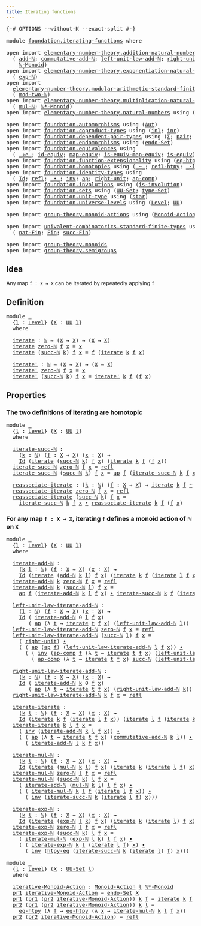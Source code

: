 ```yaml
---
title: Iterating functions
---
```


<pre class="Agda"><a id="45" class="Symbol">{-#</a> <a id="49" class="Keyword">OPTIONS</a> <a id="57" class="Pragma">--without-K</a> <a id="69" class="Pragma">--exact-split</a> <a id="83" class="Symbol">#-}</a>

<a id="88" class="Keyword">module</a> <a id="95" href="foundation.iterating-functions.html" class="Module">foundation.iterating-functions</a> <a id="126" class="Keyword">where</a>

<a id="133" class="Keyword">open</a> <a id="138" class="Keyword">import</a> <a id="145" href="elementary-number-theory.addition-natural-numbers.html" class="Module">elementary-number-theory.addition-natural-numbers</a> <a id="195" class="Keyword">using</a>
  <a id="203" class="Symbol">(</a> <a id="205" href="elementary-number-theory.addition-natural-numbers.html#1160" class="Function">add-ℕ</a><a id="210" class="Symbol">;</a> <a id="212" href="elementary-number-theory.addition-natural-numbers.html#2264" class="Function">commutative-add-ℕ</a><a id="229" class="Symbol">;</a> <a id="231" href="elementary-number-theory.addition-natural-numbers.html#1538" class="Function">left-unit-law-add-ℕ</a><a id="250" class="Symbol">;</a> <a id="252" href="elementary-number-theory.addition-natural-numbers.html#1450" class="Function">right-unit-law-add-ℕ</a><a id="272" class="Symbol">;</a>
    <a id="278" href="elementary-number-theory.addition-natural-numbers.html#4892" class="Function">ℕ-Monoid</a><a id="286" class="Symbol">)</a>
<a id="288" class="Keyword">open</a> <a id="293" class="Keyword">import</a> <a id="300" href="elementary-number-theory.exponentiation-natural-numbers.html" class="Module">elementary-number-theory.exponentiation-natural-numbers</a> <a id="356" class="Keyword">using</a>
  <a id="364" class="Symbol">(</a> <a id="366" href="elementary-number-theory.exponentiation-natural-numbers.html#671" class="Function">exp-ℕ</a><a id="371" class="Symbol">)</a>
<a id="373" class="Keyword">open</a> <a id="378" class="Keyword">import</a>
  <a id="387" href="elementary-number-theory.modular-arithmetic-standard-finite-types.html" class="Module">elementary-number-theory.modular-arithmetic-standard-finite-types</a> <a id="453" class="Keyword">using</a>
  <a id="461" class="Symbol">(</a> <a id="463" href="elementary-number-theory.modular-arithmetic-standard-finite-types.html#2999" class="Function">mod-two-ℕ</a><a id="472" class="Symbol">)</a>
<a id="474" class="Keyword">open</a> <a id="479" class="Keyword">import</a> <a id="486" href="elementary-number-theory.multiplication-natural-numbers.html" class="Module">elementary-number-theory.multiplication-natural-numbers</a> <a id="542" class="Keyword">using</a>
  <a id="550" class="Symbol">(</a> <a id="552" href="elementary-number-theory.multiplication-natural-numbers.html#1354" class="Function">mul-ℕ</a><a id="557" class="Symbol">;</a> <a id="559" href="elementary-number-theory.multiplication-natural-numbers.html#8659" class="Function">ℕ*-Monoid</a><a id="568" class="Symbol">)</a>
<a id="570" class="Keyword">open</a> <a id="575" class="Keyword">import</a> <a id="582" href="elementary-number-theory.natural-numbers.html" class="Module">elementary-number-theory.natural-numbers</a> <a id="623" class="Keyword">using</a> <a id="629" class="Symbol">(</a><a id="630" href="elementary-number-theory.natural-numbers.html#1444" class="Datatype">ℕ</a><a id="631" class="Symbol">;</a> <a id="633" href="elementary-number-theory.natural-numbers.html#1465" class="InductiveConstructor">zero-ℕ</a><a id="639" class="Symbol">;</a> <a id="641" href="elementary-number-theory.natural-numbers.html#1478" class="InductiveConstructor">succ-ℕ</a><a id="647" class="Symbol">)</a>

<a id="650" class="Keyword">open</a> <a id="655" class="Keyword">import</a> <a id="662" href="foundation.automorphisms.html" class="Module">foundation.automorphisms</a> <a id="687" class="Keyword">using</a> <a id="693" class="Symbol">(</a><a id="694" href="foundation.automorphisms.html#1210" class="Function">Aut</a><a id="697" class="Symbol">)</a>
<a id="699" class="Keyword">open</a> <a id="704" class="Keyword">import</a> <a id="711" href="foundation.coproduct-types.html" class="Module">foundation.coproduct-types</a> <a id="738" class="Keyword">using</a> <a id="744" class="Symbol">(</a><a id="745" href="foundation.coproduct-types.html#1239" class="InductiveConstructor">inl</a><a id="748" class="Symbol">;</a> <a id="750" href="foundation.coproduct-types.html#1262" class="InductiveConstructor">inr</a><a id="753" class="Symbol">)</a>
<a id="755" class="Keyword">open</a> <a id="760" class="Keyword">import</a> <a id="767" href="foundation.dependent-pair-types.html" class="Module">foundation.dependent-pair-types</a> <a id="799" class="Keyword">using</a> <a id="805" class="Symbol">(</a><a id="806" href="foundation-core.dependent-pair-types.html#502" class="Record">Σ</a><a id="807" class="Symbol">;</a> <a id="809" href="foundation-core.dependent-pair-types.html#575" class="InductiveConstructor">pair</a><a id="813" class="Symbol">;</a> <a id="815" href="foundation-core.dependent-pair-types.html#592" class="Field">pr1</a><a id="818" class="Symbol">;</a> <a id="820" href="foundation-core.dependent-pair-types.html#604" class="Field">pr2</a><a id="823" class="Symbol">)</a>
<a id="825" class="Keyword">open</a> <a id="830" class="Keyword">import</a> <a id="837" href="foundation.endomorphisms.html" class="Module">foundation.endomorphisms</a> <a id="862" class="Keyword">using</a> <a id="868" class="Symbol">(</a><a id="869" href="foundation.endomorphisms.html#947" class="Function">endo-Set</a><a id="877" class="Symbol">)</a>
<a id="879" class="Keyword">open</a> <a id="884" class="Keyword">import</a> <a id="891" href="foundation.equivalences.html" class="Module">foundation.equivalences</a> <a id="915" class="Keyword">using</a>
  <a id="923" class="Symbol">(</a> <a id="925" href="foundation-core.equivalences.html#7855" class="Function Operator">_∘e_</a><a id="929" class="Symbol">;</a> <a id="931" href="foundation-core.equivalences.html#2480" class="Function">id-equiv</a><a id="939" class="Symbol">;</a> <a id="941" href="foundation-core.equivalences.html#1807" class="Function">map-equiv</a><a id="950" class="Symbol">;</a> <a id="952" href="foundation-core.equivalences.html#1862" class="Function">is-equiv-map-equiv</a><a id="970" class="Symbol">;</a> <a id="972" href="foundation-core.equivalences.html#1542" class="Function">is-equiv</a><a id="980" class="Symbol">)</a>
<a id="982" class="Keyword">open</a> <a id="987" class="Keyword">import</a> <a id="994" href="foundation.function-extensionality.html" class="Module">foundation.function-extensionality</a> <a id="1029" class="Keyword">using</a> <a id="1035" class="Symbol">(</a><a id="1036" href="foundation-core.function-extensionality.html#1464" class="Function">eq-htpy</a><a id="1043" class="Symbol">;</a> <a id="1045" href="foundation-core.function-extensionality.html#964" class="Function">htpy-eq</a><a id="1052" class="Symbol">)</a>
<a id="1054" class="Keyword">open</a> <a id="1059" class="Keyword">import</a> <a id="1066" href="foundation.homotopies.html" class="Module">foundation.homotopies</a> <a id="1088" class="Keyword">using</a> <a id="1094" class="Symbol">(</a><a id="1095" href="foundation-core.homotopies.html#467" class="Function Operator">_~_</a><a id="1098" class="Symbol">;</a> <a id="1100" href="foundation-core.homotopies.html#632" class="Function">refl-htpy</a><a id="1109" class="Symbol">;</a> <a id="1111" href="foundation-core.homotopies.html#1768" class="Function Operator">_·l_</a><a id="1115" class="Symbol">)</a>
<a id="1117" class="Keyword">open</a> <a id="1122" class="Keyword">import</a> <a id="1129" href="foundation.identity-types.html" class="Module">foundation.identity-types</a> <a id="1155" class="Keyword">using</a>
  <a id="1163" class="Symbol">(</a> <a id="1165" href="foundation-core.identity-types.html#641" class="Datatype">Id</a><a id="1167" class="Symbol">;</a> <a id="1169" href="foundation-core.identity-types.html#694" class="InductiveConstructor">refl</a><a id="1173" class="Symbol">;</a> <a id="1175" href="foundation-core.identity-types.html#1239" class="Function Operator">_∙_</a><a id="1178" class="Symbol">;</a> <a id="1180" href="foundation-core.identity-types.html#1552" class="Function">inv</a><a id="1183" class="Symbol">;</a> <a id="1185" href="foundation-core.identity-types.html#2853" class="Function">ap</a><a id="1187" class="Symbol">;</a> <a id="1189" href="foundation-core.identity-types.html#1905" class="Function">right-unit</a><a id="1199" class="Symbol">;</a> <a id="1201" href="foundation-core.identity-types.html#3117" class="Function">ap-comp</a><a id="1208" class="Symbol">)</a>
<a id="1210" class="Keyword">open</a> <a id="1215" class="Keyword">import</a> <a id="1222" href="foundation.involutions.html" class="Module">foundation.involutions</a> <a id="1245" class="Keyword">using</a> <a id="1251" class="Symbol">(</a><a id="1252" href="foundation.involutions.html#877" class="Function">is-involution</a><a id="1265" class="Symbol">)</a>
<a id="1267" class="Keyword">open</a> <a id="1272" class="Keyword">import</a> <a id="1279" href="foundation.sets.html" class="Module">foundation.sets</a> <a id="1295" class="Keyword">using</a> <a id="1301" class="Symbol">(</a><a id="1302" href="foundation-core.sets.html#1177" class="Function">UU-Set</a><a id="1308" class="Symbol">;</a> <a id="1310" href="foundation-core.sets.html#1291" class="Function">type-Set</a><a id="1318" class="Symbol">)</a>
<a id="1320" class="Keyword">open</a> <a id="1325" class="Keyword">import</a> <a id="1332" href="foundation.unit-type.html" class="Module">foundation.unit-type</a> <a id="1353" class="Keyword">using</a> <a id="1359" class="Symbol">(</a><a id="1360" href="foundation.unit-type.html#1099" class="InductiveConstructor">star</a><a id="1364" class="Symbol">)</a>
<a id="1366" class="Keyword">open</a> <a id="1371" class="Keyword">import</a> <a id="1378" href="foundation.universe-levels.html" class="Module">foundation.universe-levels</a> <a id="1405" class="Keyword">using</a> <a id="1411" class="Symbol">(</a><a id="1412" href="Agda.Primitive.html#597" class="Postulate">Level</a><a id="1417" class="Symbol">;</a> <a id="1419" href="foundation-core.universe-levels.html#222" class="Primitive">UU</a><a id="1421" class="Symbol">)</a>

<a id="1424" class="Keyword">open</a> <a id="1429" class="Keyword">import</a> <a id="1436" href="group-theory.monoid-actions.html" class="Module">group-theory.monoid-actions</a> <a id="1464" class="Keyword">using</a> <a id="1470" class="Symbol">(</a><a id="1471" href="group-theory.monoid-actions.html#607" class="Function">Monoid-Action</a><a id="1484" class="Symbol">)</a>

<a id="1487" class="Keyword">open</a> <a id="1492" class="Keyword">import</a> <a id="1499" href="univalent-combinatorics.standard-finite-types.html" class="Module">univalent-combinatorics.standard-finite-types</a> <a id="1545" class="Keyword">using</a>
  <a id="1553" class="Symbol">(</a> <a id="1555" href="univalent-combinatorics.standard-finite-types.html#5670" class="Function">nat-Fin</a><a id="1562" class="Symbol">;</a> <a id="1564" href="univalent-combinatorics.standard-finite-types.html#2149" class="Function">Fin</a><a id="1567" class="Symbol">;</a> <a id="1569" href="univalent-combinatorics.standard-finite-types.html#7668" class="Function">succ-Fin</a><a id="1577" class="Symbol">)</a>

<a id="1580" class="Keyword">open</a> <a id="1585" class="Keyword">import</a> <a id="1592" href="group-theory.monoids.html" class="Module">group-theory.monoids</a>
<a id="1613" class="Keyword">open</a> <a id="1618" class="Keyword">import</a> <a id="1625" href="group-theory.semigroups.html" class="Module">group-theory.semigroups</a>
</pre>
## Idea

Any map `f : X → X` can be iterated by repeatedly applying `f`

## Definition

<pre class="Agda"><a id="1750" class="Keyword">module</a> <a id="1757" href="foundation.iterating-functions.html#1757" class="Module">_</a>
  <a id="1761" class="Symbol">{</a><a id="1762" href="foundation.iterating-functions.html#1762" class="Bound">l</a> <a id="1764" class="Symbol">:</a> <a id="1766" href="Agda.Primitive.html#597" class="Postulate">Level</a><a id="1771" class="Symbol">}</a> <a id="1773" class="Symbol">{</a><a id="1774" href="foundation.iterating-functions.html#1774" class="Bound">X</a> <a id="1776" class="Symbol">:</a> <a id="1778" href="foundation-core.universe-levels.html#222" class="Primitive">UU</a> <a id="1781" href="foundation.iterating-functions.html#1762" class="Bound">l</a><a id="1782" class="Symbol">}</a>
  <a id="1786" class="Keyword">where</a>
  
  <a id="1797" href="foundation.iterating-functions.html#1797" class="Function">iterate</a> <a id="1805" class="Symbol">:</a> <a id="1807" href="elementary-number-theory.natural-numbers.html#1444" class="Datatype">ℕ</a> <a id="1809" class="Symbol">→</a> <a id="1811" class="Symbol">(</a><a id="1812" href="foundation.iterating-functions.html#1774" class="Bound">X</a> <a id="1814" class="Symbol">→</a> <a id="1816" href="foundation.iterating-functions.html#1774" class="Bound">X</a><a id="1817" class="Symbol">)</a> <a id="1819" class="Symbol">→</a> <a id="1821" class="Symbol">(</a><a id="1822" href="foundation.iterating-functions.html#1774" class="Bound">X</a> <a id="1824" class="Symbol">→</a> <a id="1826" href="foundation.iterating-functions.html#1774" class="Bound">X</a><a id="1827" class="Symbol">)</a>
  <a id="1831" href="foundation.iterating-functions.html#1797" class="Function">iterate</a> <a id="1839" href="elementary-number-theory.natural-numbers.html#1465" class="InductiveConstructor">zero-ℕ</a> <a id="1846" href="foundation.iterating-functions.html#1846" class="Bound">f</a> <a id="1848" href="foundation.iterating-functions.html#1848" class="Bound">x</a> <a id="1850" class="Symbol">=</a> <a id="1852" href="foundation.iterating-functions.html#1848" class="Bound">x</a>
  <a id="1856" href="foundation.iterating-functions.html#1797" class="Function">iterate</a> <a id="1864" class="Symbol">(</a><a id="1865" href="elementary-number-theory.natural-numbers.html#1478" class="InductiveConstructor">succ-ℕ</a> <a id="1872" href="foundation.iterating-functions.html#1872" class="Bound">k</a><a id="1873" class="Symbol">)</a> <a id="1875" href="foundation.iterating-functions.html#1875" class="Bound">f</a> <a id="1877" href="foundation.iterating-functions.html#1877" class="Bound">x</a> <a id="1879" class="Symbol">=</a> <a id="1881" href="foundation.iterating-functions.html#1875" class="Bound">f</a> <a id="1883" class="Symbol">(</a><a id="1884" href="foundation.iterating-functions.html#1797" class="Function">iterate</a> <a id="1892" href="foundation.iterating-functions.html#1872" class="Bound">k</a> <a id="1894" href="foundation.iterating-functions.html#1875" class="Bound">f</a> <a id="1896" href="foundation.iterating-functions.html#1877" class="Bound">x</a><a id="1897" class="Symbol">)</a>

  <a id="1902" href="foundation.iterating-functions.html#1902" class="Function">iterate&#39;</a> <a id="1911" class="Symbol">:</a> <a id="1913" href="elementary-number-theory.natural-numbers.html#1444" class="Datatype">ℕ</a> <a id="1915" class="Symbol">→</a> <a id="1917" class="Symbol">(</a><a id="1918" href="foundation.iterating-functions.html#1774" class="Bound">X</a> <a id="1920" class="Symbol">→</a> <a id="1922" href="foundation.iterating-functions.html#1774" class="Bound">X</a><a id="1923" class="Symbol">)</a> <a id="1925" class="Symbol">→</a> <a id="1927" class="Symbol">(</a><a id="1928" href="foundation.iterating-functions.html#1774" class="Bound">X</a> <a id="1930" class="Symbol">→</a> <a id="1932" href="foundation.iterating-functions.html#1774" class="Bound">X</a><a id="1933" class="Symbol">)</a>
  <a id="1937" href="foundation.iterating-functions.html#1902" class="Function">iterate&#39;</a> <a id="1946" href="elementary-number-theory.natural-numbers.html#1465" class="InductiveConstructor">zero-ℕ</a> <a id="1953" href="foundation.iterating-functions.html#1953" class="Bound">f</a> <a id="1955" href="foundation.iterating-functions.html#1955" class="Bound">x</a> <a id="1957" class="Symbol">=</a> <a id="1959" href="foundation.iterating-functions.html#1955" class="Bound">x</a>
  <a id="1963" href="foundation.iterating-functions.html#1902" class="Function">iterate&#39;</a> <a id="1972" class="Symbol">(</a><a id="1973" href="elementary-number-theory.natural-numbers.html#1478" class="InductiveConstructor">succ-ℕ</a> <a id="1980" href="foundation.iterating-functions.html#1980" class="Bound">k</a><a id="1981" class="Symbol">)</a> <a id="1983" href="foundation.iterating-functions.html#1983" class="Bound">f</a> <a id="1985" href="foundation.iterating-functions.html#1985" class="Bound">x</a> <a id="1987" class="Symbol">=</a> <a id="1989" href="foundation.iterating-functions.html#1902" class="Function">iterate&#39;</a> <a id="1998" href="foundation.iterating-functions.html#1980" class="Bound">k</a> <a id="2000" href="foundation.iterating-functions.html#1983" class="Bound">f</a> <a id="2002" class="Symbol">(</a><a id="2003" href="foundation.iterating-functions.html#1983" class="Bound">f</a> <a id="2005" href="foundation.iterating-functions.html#1985" class="Bound">x</a><a id="2006" class="Symbol">)</a>
</pre>
## Properties

### The two definitions of iterating are homotopic

<pre class="Agda"><a id="2088" class="Keyword">module</a> <a id="2095" href="foundation.iterating-functions.html#2095" class="Module">_</a>
  <a id="2099" class="Symbol">{</a><a id="2100" href="foundation.iterating-functions.html#2100" class="Bound">l</a> <a id="2102" class="Symbol">:</a> <a id="2104" href="Agda.Primitive.html#597" class="Postulate">Level</a><a id="2109" class="Symbol">}</a> <a id="2111" class="Symbol">{</a><a id="2112" href="foundation.iterating-functions.html#2112" class="Bound">X</a> <a id="2114" class="Symbol">:</a> <a id="2116" href="foundation-core.universe-levels.html#222" class="Primitive">UU</a> <a id="2119" href="foundation.iterating-functions.html#2100" class="Bound">l</a><a id="2120" class="Symbol">}</a>
  <a id="2124" class="Keyword">where</a>

  <a id="2133" href="foundation.iterating-functions.html#2133" class="Function">iterate-succ-ℕ</a> <a id="2148" class="Symbol">:</a>
    <a id="2154" class="Symbol">(</a><a id="2155" href="foundation.iterating-functions.html#2155" class="Bound">k</a> <a id="2157" class="Symbol">:</a> <a id="2159" href="elementary-number-theory.natural-numbers.html#1444" class="Datatype">ℕ</a><a id="2160" class="Symbol">)</a> <a id="2162" class="Symbol">(</a><a id="2163" href="foundation.iterating-functions.html#2163" class="Bound">f</a> <a id="2165" class="Symbol">:</a> <a id="2167" href="foundation.iterating-functions.html#2112" class="Bound">X</a> <a id="2169" class="Symbol">→</a> <a id="2171" href="foundation.iterating-functions.html#2112" class="Bound">X</a><a id="2172" class="Symbol">)</a> <a id="2174" class="Symbol">(</a><a id="2175" href="foundation.iterating-functions.html#2175" class="Bound">x</a> <a id="2177" class="Symbol">:</a> <a id="2179" href="foundation.iterating-functions.html#2112" class="Bound">X</a><a id="2180" class="Symbol">)</a> <a id="2182" class="Symbol">→</a>
    <a id="2188" href="foundation-core.identity-types.html#641" class="Datatype">Id</a> <a id="2191" class="Symbol">(</a><a id="2192" href="foundation.iterating-functions.html#1797" class="Function">iterate</a> <a id="2200" class="Symbol">(</a><a id="2201" href="elementary-number-theory.natural-numbers.html#1478" class="InductiveConstructor">succ-ℕ</a> <a id="2208" href="foundation.iterating-functions.html#2155" class="Bound">k</a><a id="2209" class="Symbol">)</a> <a id="2211" href="foundation.iterating-functions.html#2163" class="Bound">f</a> <a id="2213" href="foundation.iterating-functions.html#2175" class="Bound">x</a><a id="2214" class="Symbol">)</a> <a id="2216" class="Symbol">(</a><a id="2217" href="foundation.iterating-functions.html#1797" class="Function">iterate</a> <a id="2225" href="foundation.iterating-functions.html#2155" class="Bound">k</a> <a id="2227" href="foundation.iterating-functions.html#2163" class="Bound">f</a> <a id="2229" class="Symbol">(</a><a id="2230" href="foundation.iterating-functions.html#2163" class="Bound">f</a> <a id="2232" href="foundation.iterating-functions.html#2175" class="Bound">x</a><a id="2233" class="Symbol">))</a>
  <a id="2238" href="foundation.iterating-functions.html#2133" class="Function">iterate-succ-ℕ</a> <a id="2253" href="elementary-number-theory.natural-numbers.html#1465" class="InductiveConstructor">zero-ℕ</a> <a id="2260" href="foundation.iterating-functions.html#2260" class="Bound">f</a> <a id="2262" href="foundation.iterating-functions.html#2262" class="Bound">x</a> <a id="2264" class="Symbol">=</a> <a id="2266" href="foundation-core.identity-types.html#694" class="InductiveConstructor">refl</a>
  <a id="2273" href="foundation.iterating-functions.html#2133" class="Function">iterate-succ-ℕ</a> <a id="2288" class="Symbol">(</a><a id="2289" href="elementary-number-theory.natural-numbers.html#1478" class="InductiveConstructor">succ-ℕ</a> <a id="2296" href="foundation.iterating-functions.html#2296" class="Bound">k</a><a id="2297" class="Symbol">)</a> <a id="2299" href="foundation.iterating-functions.html#2299" class="Bound">f</a> <a id="2301" href="foundation.iterating-functions.html#2301" class="Bound">x</a> <a id="2303" class="Symbol">=</a> <a id="2305" href="foundation-core.identity-types.html#2853" class="Function">ap</a> <a id="2308" href="foundation.iterating-functions.html#2299" class="Bound">f</a> <a id="2310" class="Symbol">(</a><a id="2311" href="foundation.iterating-functions.html#2133" class="Function">iterate-succ-ℕ</a> <a id="2326" href="foundation.iterating-functions.html#2296" class="Bound">k</a> <a id="2328" href="foundation.iterating-functions.html#2299" class="Bound">f</a> <a id="2330" href="foundation.iterating-functions.html#2301" class="Bound">x</a><a id="2331" class="Symbol">)</a>

  <a id="2336" href="foundation.iterating-functions.html#2336" class="Function">reassociate-iterate</a> <a id="2356" class="Symbol">:</a> <a id="2358" class="Symbol">(</a><a id="2359" href="foundation.iterating-functions.html#2359" class="Bound">k</a> <a id="2361" class="Symbol">:</a> <a id="2363" href="elementary-number-theory.natural-numbers.html#1444" class="Datatype">ℕ</a><a id="2364" class="Symbol">)</a> <a id="2366" class="Symbol">(</a><a id="2367" href="foundation.iterating-functions.html#2367" class="Bound">f</a> <a id="2369" class="Symbol">:</a> <a id="2371" href="foundation.iterating-functions.html#2112" class="Bound">X</a> <a id="2373" class="Symbol">→</a> <a id="2375" href="foundation.iterating-functions.html#2112" class="Bound">X</a><a id="2376" class="Symbol">)</a> <a id="2378" class="Symbol">→</a> <a id="2380" href="foundation.iterating-functions.html#1797" class="Function">iterate</a> <a id="2388" href="foundation.iterating-functions.html#2359" class="Bound">k</a> <a id="2390" href="foundation.iterating-functions.html#2367" class="Bound">f</a> <a id="2392" href="foundation-core.homotopies.html#467" class="Function Operator">~</a> <a id="2394" href="foundation.iterating-functions.html#1902" class="Function">iterate&#39;</a> <a id="2403" href="foundation.iterating-functions.html#2359" class="Bound">k</a> <a id="2405" href="foundation.iterating-functions.html#2367" class="Bound">f</a>
  <a id="2409" href="foundation.iterating-functions.html#2336" class="Function">reassociate-iterate</a> <a id="2429" href="elementary-number-theory.natural-numbers.html#1465" class="InductiveConstructor">zero-ℕ</a> <a id="2436" href="foundation.iterating-functions.html#2436" class="Bound">f</a> <a id="2438" href="foundation.iterating-functions.html#2438" class="Bound">x</a> <a id="2440" class="Symbol">=</a> <a id="2442" href="foundation-core.identity-types.html#694" class="InductiveConstructor">refl</a>
  <a id="2449" href="foundation.iterating-functions.html#2336" class="Function">reassociate-iterate</a> <a id="2469" class="Symbol">(</a><a id="2470" href="elementary-number-theory.natural-numbers.html#1478" class="InductiveConstructor">succ-ℕ</a> <a id="2477" href="foundation.iterating-functions.html#2477" class="Bound">k</a><a id="2478" class="Symbol">)</a> <a id="2480" href="foundation.iterating-functions.html#2480" class="Bound">f</a> <a id="2482" href="foundation.iterating-functions.html#2482" class="Bound">x</a> <a id="2484" class="Symbol">=</a>
    <a id="2490" href="foundation.iterating-functions.html#2133" class="Function">iterate-succ-ℕ</a> <a id="2505" href="foundation.iterating-functions.html#2477" class="Bound">k</a> <a id="2507" href="foundation.iterating-functions.html#2480" class="Bound">f</a> <a id="2509" href="foundation.iterating-functions.html#2482" class="Bound">x</a> <a id="2511" href="foundation-core.identity-types.html#1239" class="Function Operator">∙</a> <a id="2513" href="foundation.iterating-functions.html#2336" class="Function">reassociate-iterate</a> <a id="2533" href="foundation.iterating-functions.html#2477" class="Bound">k</a> <a id="2535" href="foundation.iterating-functions.html#2480" class="Bound">f</a> <a id="2537" class="Symbol">(</a><a id="2538" href="foundation.iterating-functions.html#2480" class="Bound">f</a> <a id="2540" href="foundation.iterating-functions.html#2482" class="Bound">x</a><a id="2541" class="Symbol">)</a>
</pre>
### For any map `f : X → X`, iterating `f` defines a monoid action of ℕ on `X`

<pre class="Agda"><a id="2636" class="Keyword">module</a> <a id="2643" href="foundation.iterating-functions.html#2643" class="Module">_</a>
  <a id="2647" class="Symbol">{</a><a id="2648" href="foundation.iterating-functions.html#2648" class="Bound">l</a> <a id="2650" class="Symbol">:</a> <a id="2652" href="Agda.Primitive.html#597" class="Postulate">Level</a><a id="2657" class="Symbol">}</a> <a id="2659" class="Symbol">{</a><a id="2660" href="foundation.iterating-functions.html#2660" class="Bound">X</a> <a id="2662" class="Symbol">:</a> <a id="2664" href="foundation-core.universe-levels.html#222" class="Primitive">UU</a> <a id="2667" href="foundation.iterating-functions.html#2648" class="Bound">l</a><a id="2668" class="Symbol">}</a>
  <a id="2672" class="Keyword">where</a>

  <a id="2681" href="foundation.iterating-functions.html#2681" class="Function">iterate-add-ℕ</a> <a id="2695" class="Symbol">:</a>
    <a id="2701" class="Symbol">(</a><a id="2702" href="foundation.iterating-functions.html#2702" class="Bound">k</a> <a id="2704" href="foundation.iterating-functions.html#2704" class="Bound">l</a> <a id="2706" class="Symbol">:</a> <a id="2708" href="elementary-number-theory.natural-numbers.html#1444" class="Datatype">ℕ</a><a id="2709" class="Symbol">)</a> <a id="2711" class="Symbol">(</a><a id="2712" href="foundation.iterating-functions.html#2712" class="Bound">f</a> <a id="2714" class="Symbol">:</a> <a id="2716" href="foundation.iterating-functions.html#2660" class="Bound">X</a> <a id="2718" class="Symbol">→</a> <a id="2720" href="foundation.iterating-functions.html#2660" class="Bound">X</a><a id="2721" class="Symbol">)</a> <a id="2723" class="Symbol">(</a><a id="2724" href="foundation.iterating-functions.html#2724" class="Bound">x</a> <a id="2726" class="Symbol">:</a> <a id="2728" href="foundation.iterating-functions.html#2660" class="Bound">X</a><a id="2729" class="Symbol">)</a> <a id="2731" class="Symbol">→</a>
    <a id="2737" href="foundation-core.identity-types.html#641" class="Datatype">Id</a> <a id="2740" class="Symbol">(</a><a id="2741" href="foundation.iterating-functions.html#1797" class="Function">iterate</a> <a id="2749" class="Symbol">(</a><a id="2750" href="elementary-number-theory.addition-natural-numbers.html#1160" class="Function">add-ℕ</a> <a id="2756" href="foundation.iterating-functions.html#2702" class="Bound">k</a> <a id="2758" href="foundation.iterating-functions.html#2704" class="Bound">l</a><a id="2759" class="Symbol">)</a> <a id="2761" href="foundation.iterating-functions.html#2712" class="Bound">f</a> <a id="2763" href="foundation.iterating-functions.html#2724" class="Bound">x</a><a id="2764" class="Symbol">)</a> <a id="2766" class="Symbol">(</a><a id="2767" href="foundation.iterating-functions.html#1797" class="Function">iterate</a> <a id="2775" href="foundation.iterating-functions.html#2702" class="Bound">k</a> <a id="2777" href="foundation.iterating-functions.html#2712" class="Bound">f</a> <a id="2779" class="Symbol">(</a><a id="2780" href="foundation.iterating-functions.html#1797" class="Function">iterate</a> <a id="2788" href="foundation.iterating-functions.html#2704" class="Bound">l</a> <a id="2790" href="foundation.iterating-functions.html#2712" class="Bound">f</a> <a id="2792" href="foundation.iterating-functions.html#2724" class="Bound">x</a><a id="2793" class="Symbol">))</a>
  <a id="2798" href="foundation.iterating-functions.html#2681" class="Function">iterate-add-ℕ</a> <a id="2812" href="foundation.iterating-functions.html#2812" class="Bound">k</a> <a id="2814" href="elementary-number-theory.natural-numbers.html#1465" class="InductiveConstructor">zero-ℕ</a> <a id="2821" href="foundation.iterating-functions.html#2821" class="Bound">f</a> <a id="2823" href="foundation.iterating-functions.html#2823" class="Bound">x</a> <a id="2825" class="Symbol">=</a> <a id="2827" href="foundation-core.identity-types.html#694" class="InductiveConstructor">refl</a>
  <a id="2834" href="foundation.iterating-functions.html#2681" class="Function">iterate-add-ℕ</a> <a id="2848" href="foundation.iterating-functions.html#2848" class="Bound">k</a> <a id="2850" class="Symbol">(</a><a id="2851" href="elementary-number-theory.natural-numbers.html#1478" class="InductiveConstructor">succ-ℕ</a> <a id="2858" href="foundation.iterating-functions.html#2858" class="Bound">l</a><a id="2859" class="Symbol">)</a> <a id="2861" href="foundation.iterating-functions.html#2861" class="Bound">f</a> <a id="2863" href="foundation.iterating-functions.html#2863" class="Bound">x</a> <a id="2865" class="Symbol">=</a>
    <a id="2871" href="foundation-core.identity-types.html#2853" class="Function">ap</a> <a id="2874" href="foundation.iterating-functions.html#2861" class="Bound">f</a> <a id="2876" class="Symbol">(</a><a id="2877" href="foundation.iterating-functions.html#2681" class="Function">iterate-add-ℕ</a> <a id="2891" href="foundation.iterating-functions.html#2848" class="Bound">k</a> <a id="2893" href="foundation.iterating-functions.html#2858" class="Bound">l</a> <a id="2895" href="foundation.iterating-functions.html#2861" class="Bound">f</a> <a id="2897" href="foundation.iterating-functions.html#2863" class="Bound">x</a><a id="2898" class="Symbol">)</a> <a id="2900" href="foundation-core.identity-types.html#1239" class="Function Operator">∙</a> <a id="2902" href="foundation.iterating-functions.html#2133" class="Function">iterate-succ-ℕ</a> <a id="2917" href="foundation.iterating-functions.html#2848" class="Bound">k</a> <a id="2919" href="foundation.iterating-functions.html#2861" class="Bound">f</a> <a id="2921" class="Symbol">(</a><a id="2922" href="foundation.iterating-functions.html#1797" class="Function">iterate</a> <a id="2930" href="foundation.iterating-functions.html#2858" class="Bound">l</a> <a id="2932" href="foundation.iterating-functions.html#2861" class="Bound">f</a> <a id="2934" href="foundation.iterating-functions.html#2863" class="Bound">x</a><a id="2935" class="Symbol">)</a>

  <a id="2940" href="foundation.iterating-functions.html#2940" class="Function">left-unit-law-iterate-add-ℕ</a> <a id="2968" class="Symbol">:</a>
    <a id="2974" class="Symbol">(</a><a id="2975" href="foundation.iterating-functions.html#2975" class="Bound">l</a> <a id="2977" class="Symbol">:</a> <a id="2979" href="elementary-number-theory.natural-numbers.html#1444" class="Datatype">ℕ</a><a id="2980" class="Symbol">)</a> <a id="2982" class="Symbol">(</a><a id="2983" href="foundation.iterating-functions.html#2983" class="Bound">f</a> <a id="2985" class="Symbol">:</a> <a id="2987" href="foundation.iterating-functions.html#2660" class="Bound">X</a> <a id="2989" class="Symbol">→</a> <a id="2991" href="foundation.iterating-functions.html#2660" class="Bound">X</a><a id="2992" class="Symbol">)</a> <a id="2994" class="Symbol">(</a><a id="2995" href="foundation.iterating-functions.html#2995" class="Bound">x</a> <a id="2997" class="Symbol">:</a> <a id="2999" href="foundation.iterating-functions.html#2660" class="Bound">X</a><a id="3000" class="Symbol">)</a> <a id="3002" class="Symbol">→</a>
    <a id="3008" href="foundation-core.identity-types.html#641" class="Datatype">Id</a> <a id="3011" class="Symbol">(</a> <a id="3013" href="foundation.iterating-functions.html#2681" class="Function">iterate-add-ℕ</a> <a id="3027" class="Number">0</a> <a id="3029" href="foundation.iterating-functions.html#2975" class="Bound">l</a> <a id="3031" href="foundation.iterating-functions.html#2983" class="Bound">f</a> <a id="3033" href="foundation.iterating-functions.html#2995" class="Bound">x</a><a id="3034" class="Symbol">)</a>
       <a id="3043" class="Symbol">(</a> <a id="3045" href="foundation-core.identity-types.html#2853" class="Function">ap</a> <a id="3048" class="Symbol">(λ</a> <a id="3051" href="foundation.iterating-functions.html#3051" class="Bound">t</a> <a id="3053" class="Symbol">→</a> <a id="3055" href="foundation.iterating-functions.html#1797" class="Function">iterate</a> <a id="3063" href="foundation.iterating-functions.html#3051" class="Bound">t</a> <a id="3065" href="foundation.iterating-functions.html#2983" class="Bound">f</a> <a id="3067" href="foundation.iterating-functions.html#2995" class="Bound">x</a><a id="3068" class="Symbol">)</a> <a id="3070" class="Symbol">(</a><a id="3071" href="elementary-number-theory.addition-natural-numbers.html#1538" class="Function">left-unit-law-add-ℕ</a> <a id="3091" href="foundation.iterating-functions.html#2975" class="Bound">l</a><a id="3092" class="Symbol">))</a>
  <a id="3097" href="foundation.iterating-functions.html#2940" class="Function">left-unit-law-iterate-add-ℕ</a> <a id="3125" href="elementary-number-theory.natural-numbers.html#1465" class="InductiveConstructor">zero-ℕ</a> <a id="3132" href="foundation.iterating-functions.html#3132" class="Bound">f</a> <a id="3134" href="foundation.iterating-functions.html#3134" class="Bound">x</a> <a id="3136" class="Symbol">=</a> <a id="3138" href="foundation-core.identity-types.html#694" class="InductiveConstructor">refl</a>
  <a id="3145" href="foundation.iterating-functions.html#2940" class="Function">left-unit-law-iterate-add-ℕ</a> <a id="3173" class="Symbol">(</a><a id="3174" href="elementary-number-theory.natural-numbers.html#1478" class="InductiveConstructor">succ-ℕ</a> <a id="3181" href="foundation.iterating-functions.html#3181" class="Bound">l</a><a id="3182" class="Symbol">)</a> <a id="3184" href="foundation.iterating-functions.html#3184" class="Bound">f</a> <a id="3186" href="foundation.iterating-functions.html#3186" class="Bound">x</a> <a id="3188" class="Symbol">=</a>
    <a id="3194" class="Symbol">(</a> <a id="3196" href="foundation-core.identity-types.html#1905" class="Function">right-unit</a><a id="3206" class="Symbol">)</a> <a id="3208" href="foundation-core.identity-types.html#1239" class="Function Operator">∙</a>
    <a id="3214" class="Symbol">(</a> <a id="3216" class="Symbol">(</a> <a id="3218" href="foundation-core.identity-types.html#2853" class="Function">ap</a> <a id="3221" class="Symbol">(</a><a id="3222" href="foundation-core.identity-types.html#2853" class="Function">ap</a> <a id="3225" href="foundation.iterating-functions.html#3184" class="Bound">f</a><a id="3226" class="Symbol">)</a> <a id="3228" class="Symbol">(</a><a id="3229" href="foundation.iterating-functions.html#2940" class="Function">left-unit-law-iterate-add-ℕ</a> <a id="3257" href="foundation.iterating-functions.html#3181" class="Bound">l</a> <a id="3259" href="foundation.iterating-functions.html#3184" class="Bound">f</a> <a id="3261" href="foundation.iterating-functions.html#3186" class="Bound">x</a><a id="3262" class="Symbol">))</a> <a id="3265" href="foundation-core.identity-types.html#1239" class="Function Operator">∙</a>
      <a id="3273" class="Symbol">(</a> <a id="3275" class="Symbol">(</a> <a id="3277" href="foundation-core.identity-types.html#1552" class="Function">inv</a> <a id="3281" class="Symbol">(</a><a id="3282" href="foundation-core.identity-types.html#3117" class="Function">ap-comp</a> <a id="3290" href="foundation.iterating-functions.html#3184" class="Bound">f</a> <a id="3292" class="Symbol">(λ</a> <a id="3295" href="foundation.iterating-functions.html#3295" class="Bound">t</a> <a id="3297" class="Symbol">→</a> <a id="3299" href="foundation.iterating-functions.html#1797" class="Function">iterate</a> <a id="3307" href="foundation.iterating-functions.html#3295" class="Bound">t</a> <a id="3309" href="foundation.iterating-functions.html#3184" class="Bound">f</a> <a id="3311" href="foundation.iterating-functions.html#3186" class="Bound">x</a><a id="3312" class="Symbol">)</a> <a id="3314" class="Symbol">(</a><a id="3315" href="elementary-number-theory.addition-natural-numbers.html#1538" class="Function">left-unit-law-add-ℕ</a> <a id="3335" href="foundation.iterating-functions.html#3181" class="Bound">l</a><a id="3336" class="Symbol">)))</a> <a id="3340" href="foundation-core.identity-types.html#1239" class="Function Operator">∙</a>
        <a id="3350" class="Symbol">(</a> <a id="3352" href="foundation-core.identity-types.html#3117" class="Function">ap-comp</a> <a id="3360" class="Symbol">(λ</a> <a id="3363" href="foundation.iterating-functions.html#3363" class="Bound">t</a> <a id="3365" class="Symbol">→</a> <a id="3367" href="foundation.iterating-functions.html#1797" class="Function">iterate</a> <a id="3375" href="foundation.iterating-functions.html#3363" class="Bound">t</a> <a id="3377" href="foundation.iterating-functions.html#3184" class="Bound">f</a> <a id="3379" href="foundation.iterating-functions.html#3186" class="Bound">x</a><a id="3380" class="Symbol">)</a> <a id="3382" href="elementary-number-theory.natural-numbers.html#1478" class="InductiveConstructor">succ-ℕ</a> <a id="3389" class="Symbol">(</a><a id="3390" href="elementary-number-theory.addition-natural-numbers.html#1538" class="Function">left-unit-law-add-ℕ</a> <a id="3410" href="foundation.iterating-functions.html#3181" class="Bound">l</a><a id="3411" class="Symbol">))))</a>

  <a id="3419" href="foundation.iterating-functions.html#3419" class="Function">right-unit-law-iterate-add-ℕ</a> <a id="3448" class="Symbol">:</a>
    <a id="3454" class="Symbol">(</a><a id="3455" href="foundation.iterating-functions.html#3455" class="Bound">k</a> <a id="3457" class="Symbol">:</a> <a id="3459" href="elementary-number-theory.natural-numbers.html#1444" class="Datatype">ℕ</a><a id="3460" class="Symbol">)</a> <a id="3462" class="Symbol">(</a><a id="3463" href="foundation.iterating-functions.html#3463" class="Bound">f</a> <a id="3465" class="Symbol">:</a> <a id="3467" href="foundation.iterating-functions.html#2660" class="Bound">X</a> <a id="3469" class="Symbol">→</a> <a id="3471" href="foundation.iterating-functions.html#2660" class="Bound">X</a><a id="3472" class="Symbol">)</a> <a id="3474" class="Symbol">(</a><a id="3475" href="foundation.iterating-functions.html#3475" class="Bound">x</a> <a id="3477" class="Symbol">:</a> <a id="3479" href="foundation.iterating-functions.html#2660" class="Bound">X</a><a id="3480" class="Symbol">)</a> <a id="3482" class="Symbol">→</a>
    <a id="3488" href="foundation-core.identity-types.html#641" class="Datatype">Id</a> <a id="3491" class="Symbol">(</a> <a id="3493" href="foundation.iterating-functions.html#2681" class="Function">iterate-add-ℕ</a> <a id="3507" href="foundation.iterating-functions.html#3455" class="Bound">k</a> <a id="3509" class="Number">0</a> <a id="3511" href="foundation.iterating-functions.html#3463" class="Bound">f</a> <a id="3513" href="foundation.iterating-functions.html#3475" class="Bound">x</a><a id="3514" class="Symbol">)</a>
       <a id="3523" class="Symbol">(</a> <a id="3525" href="foundation-core.identity-types.html#2853" class="Function">ap</a> <a id="3528" class="Symbol">(λ</a> <a id="3531" href="foundation.iterating-functions.html#3531" class="Bound">t</a> <a id="3533" class="Symbol">→</a> <a id="3535" href="foundation.iterating-functions.html#1797" class="Function">iterate</a> <a id="3543" href="foundation.iterating-functions.html#3531" class="Bound">t</a> <a id="3545" href="foundation.iterating-functions.html#3463" class="Bound">f</a> <a id="3547" href="foundation.iterating-functions.html#3475" class="Bound">x</a><a id="3548" class="Symbol">)</a> <a id="3550" class="Symbol">(</a><a id="3551" href="elementary-number-theory.addition-natural-numbers.html#1450" class="Function">right-unit-law-add-ℕ</a> <a id="3572" href="foundation.iterating-functions.html#3455" class="Bound">k</a><a id="3573" class="Symbol">))</a>
  <a id="3578" href="foundation.iterating-functions.html#3419" class="Function">right-unit-law-iterate-add-ℕ</a> <a id="3607" href="foundation.iterating-functions.html#3607" class="Bound">k</a> <a id="3609" href="foundation.iterating-functions.html#3609" class="Bound">f</a> <a id="3611" href="foundation.iterating-functions.html#3611" class="Bound">x</a> <a id="3613" class="Symbol">=</a> <a id="3615" href="foundation-core.identity-types.html#694" class="InductiveConstructor">refl</a>

  <a id="3623" href="foundation.iterating-functions.html#3623" class="Function">iterate-iterate</a> <a id="3639" class="Symbol">:</a>
    <a id="3645" class="Symbol">(</a><a id="3646" href="foundation.iterating-functions.html#3646" class="Bound">k</a> <a id="3648" href="foundation.iterating-functions.html#3648" class="Bound">l</a> <a id="3650" class="Symbol">:</a> <a id="3652" href="elementary-number-theory.natural-numbers.html#1444" class="Datatype">ℕ</a><a id="3653" class="Symbol">)</a> <a id="3655" class="Symbol">(</a><a id="3656" href="foundation.iterating-functions.html#3656" class="Bound">f</a> <a id="3658" class="Symbol">:</a> <a id="3660" href="foundation.iterating-functions.html#2660" class="Bound">X</a> <a id="3662" class="Symbol">→</a> <a id="3664" href="foundation.iterating-functions.html#2660" class="Bound">X</a><a id="3665" class="Symbol">)</a> <a id="3667" class="Symbol">(</a><a id="3668" href="foundation.iterating-functions.html#3668" class="Bound">x</a> <a id="3670" class="Symbol">:</a> <a id="3672" href="foundation.iterating-functions.html#2660" class="Bound">X</a><a id="3673" class="Symbol">)</a> <a id="3675" class="Symbol">→</a>
    <a id="3681" href="foundation-core.identity-types.html#641" class="Datatype">Id</a> <a id="3684" class="Symbol">(</a><a id="3685" href="foundation.iterating-functions.html#1797" class="Function">iterate</a> <a id="3693" href="foundation.iterating-functions.html#3646" class="Bound">k</a> <a id="3695" href="foundation.iterating-functions.html#3656" class="Bound">f</a> <a id="3697" class="Symbol">(</a><a id="3698" href="foundation.iterating-functions.html#1797" class="Function">iterate</a> <a id="3706" href="foundation.iterating-functions.html#3648" class="Bound">l</a> <a id="3708" href="foundation.iterating-functions.html#3656" class="Bound">f</a> <a id="3710" href="foundation.iterating-functions.html#3668" class="Bound">x</a><a id="3711" class="Symbol">))</a> <a id="3714" class="Symbol">(</a><a id="3715" href="foundation.iterating-functions.html#1797" class="Function">iterate</a> <a id="3723" href="foundation.iterating-functions.html#3648" class="Bound">l</a> <a id="3725" href="foundation.iterating-functions.html#3656" class="Bound">f</a> <a id="3727" class="Symbol">(</a><a id="3728" href="foundation.iterating-functions.html#1797" class="Function">iterate</a> <a id="3736" href="foundation.iterating-functions.html#3646" class="Bound">k</a> <a id="3738" href="foundation.iterating-functions.html#3656" class="Bound">f</a> <a id="3740" href="foundation.iterating-functions.html#3668" class="Bound">x</a><a id="3741" class="Symbol">))</a>
  <a id="3746" href="foundation.iterating-functions.html#3623" class="Function">iterate-iterate</a> <a id="3762" href="foundation.iterating-functions.html#3762" class="Bound">k</a> <a id="3764" href="foundation.iterating-functions.html#3764" class="Bound">l</a> <a id="3766" href="foundation.iterating-functions.html#3766" class="Bound">f</a> <a id="3768" href="foundation.iterating-functions.html#3768" class="Bound">x</a> <a id="3770" class="Symbol">=</a>
    <a id="3776" class="Symbol">(</a> <a id="3778" href="foundation-core.identity-types.html#1552" class="Function">inv</a> <a id="3782" class="Symbol">(</a><a id="3783" href="foundation.iterating-functions.html#2681" class="Function">iterate-add-ℕ</a> <a id="3797" href="foundation.iterating-functions.html#3762" class="Bound">k</a> <a id="3799" href="foundation.iterating-functions.html#3764" class="Bound">l</a> <a id="3801" href="foundation.iterating-functions.html#3766" class="Bound">f</a> <a id="3803" href="foundation.iterating-functions.html#3768" class="Bound">x</a><a id="3804" class="Symbol">))</a> <a id="3807" href="foundation-core.identity-types.html#1239" class="Function Operator">∙</a>
    <a id="3813" class="Symbol">(</a> <a id="3815" class="Symbol">(</a> <a id="3817" href="foundation-core.identity-types.html#2853" class="Function">ap</a> <a id="3820" class="Symbol">(λ</a> <a id="3823" href="foundation.iterating-functions.html#3823" class="Bound">t</a> <a id="3825" class="Symbol">→</a> <a id="3827" href="foundation.iterating-functions.html#1797" class="Function">iterate</a> <a id="3835" href="foundation.iterating-functions.html#3823" class="Bound">t</a> <a id="3837" href="foundation.iterating-functions.html#3766" class="Bound">f</a> <a id="3839" href="foundation.iterating-functions.html#3768" class="Bound">x</a><a id="3840" class="Symbol">)</a> <a id="3842" class="Symbol">(</a><a id="3843" href="elementary-number-theory.addition-natural-numbers.html#2264" class="Function">commutative-add-ℕ</a> <a id="3861" href="foundation.iterating-functions.html#3762" class="Bound">k</a> <a id="3863" href="foundation.iterating-functions.html#3764" class="Bound">l</a><a id="3864" class="Symbol">))</a> <a id="3867" href="foundation-core.identity-types.html#1239" class="Function Operator">∙</a>
      <a id="3875" class="Symbol">(</a> <a id="3877" href="foundation.iterating-functions.html#2681" class="Function">iterate-add-ℕ</a> <a id="3891" href="foundation.iterating-functions.html#3764" class="Bound">l</a> <a id="3893" href="foundation.iterating-functions.html#3762" class="Bound">k</a> <a id="3895" href="foundation.iterating-functions.html#3766" class="Bound">f</a> <a id="3897" href="foundation.iterating-functions.html#3768" class="Bound">x</a><a id="3898" class="Symbol">))</a>

  <a id="3904" href="foundation.iterating-functions.html#3904" class="Function">iterate-mul-ℕ</a> <a id="3918" class="Symbol">:</a>
    <a id="3924" class="Symbol">(</a><a id="3925" href="foundation.iterating-functions.html#3925" class="Bound">k</a> <a id="3927" href="foundation.iterating-functions.html#3927" class="Bound">l</a> <a id="3929" class="Symbol">:</a> <a id="3931" href="elementary-number-theory.natural-numbers.html#1444" class="Datatype">ℕ</a><a id="3932" class="Symbol">)</a> <a id="3934" class="Symbol">(</a><a id="3935" href="foundation.iterating-functions.html#3935" class="Bound">f</a> <a id="3937" class="Symbol">:</a> <a id="3939" href="foundation.iterating-functions.html#2660" class="Bound">X</a> <a id="3941" class="Symbol">→</a> <a id="3943" href="foundation.iterating-functions.html#2660" class="Bound">X</a><a id="3944" class="Symbol">)</a> <a id="3946" class="Symbol">(</a><a id="3947" href="foundation.iterating-functions.html#3947" class="Bound">x</a> <a id="3949" class="Symbol">:</a> <a id="3951" href="foundation.iterating-functions.html#2660" class="Bound">X</a><a id="3952" class="Symbol">)</a> <a id="3954" class="Symbol">→</a>
    <a id="3960" href="foundation-core.identity-types.html#641" class="Datatype">Id</a> <a id="3963" class="Symbol">(</a><a id="3964" href="foundation.iterating-functions.html#1797" class="Function">iterate</a> <a id="3972" class="Symbol">(</a><a id="3973" href="elementary-number-theory.multiplication-natural-numbers.html#1354" class="Function">mul-ℕ</a> <a id="3979" href="foundation.iterating-functions.html#3925" class="Bound">k</a> <a id="3981" href="foundation.iterating-functions.html#3927" class="Bound">l</a><a id="3982" class="Symbol">)</a> <a id="3984" href="foundation.iterating-functions.html#3935" class="Bound">f</a> <a id="3986" href="foundation.iterating-functions.html#3947" class="Bound">x</a><a id="3987" class="Symbol">)</a> <a id="3989" class="Symbol">(</a><a id="3990" href="foundation.iterating-functions.html#1797" class="Function">iterate</a> <a id="3998" href="foundation.iterating-functions.html#3925" class="Bound">k</a> <a id="4000" class="Symbol">(</a><a id="4001" href="foundation.iterating-functions.html#1797" class="Function">iterate</a> <a id="4009" href="foundation.iterating-functions.html#3927" class="Bound">l</a> <a id="4011" href="foundation.iterating-functions.html#3935" class="Bound">f</a><a id="4012" class="Symbol">)</a> <a id="4014" href="foundation.iterating-functions.html#3947" class="Bound">x</a><a id="4015" class="Symbol">)</a>
  <a id="4019" href="foundation.iterating-functions.html#3904" class="Function">iterate-mul-ℕ</a> <a id="4033" href="elementary-number-theory.natural-numbers.html#1465" class="InductiveConstructor">zero-ℕ</a> <a id="4040" href="foundation.iterating-functions.html#4040" class="Bound">l</a> <a id="4042" href="foundation.iterating-functions.html#4042" class="Bound">f</a> <a id="4044" href="foundation.iterating-functions.html#4044" class="Bound">x</a> <a id="4046" class="Symbol">=</a> <a id="4048" href="foundation-core.identity-types.html#694" class="InductiveConstructor">refl</a>
  <a id="4055" href="foundation.iterating-functions.html#3904" class="Function">iterate-mul-ℕ</a> <a id="4069" class="Symbol">(</a><a id="4070" href="elementary-number-theory.natural-numbers.html#1478" class="InductiveConstructor">succ-ℕ</a> <a id="4077" href="foundation.iterating-functions.html#4077" class="Bound">k</a><a id="4078" class="Symbol">)</a> <a id="4080" href="foundation.iterating-functions.html#4080" class="Bound">l</a> <a id="4082" href="foundation.iterating-functions.html#4082" class="Bound">f</a> <a id="4084" href="foundation.iterating-functions.html#4084" class="Bound">x</a> <a id="4086" class="Symbol">=</a>
    <a id="4092" class="Symbol">(</a> <a id="4094" href="foundation.iterating-functions.html#2681" class="Function">iterate-add-ℕ</a> <a id="4108" class="Symbol">(</a><a id="4109" href="elementary-number-theory.multiplication-natural-numbers.html#1354" class="Function">mul-ℕ</a> <a id="4115" href="foundation.iterating-functions.html#4077" class="Bound">k</a> <a id="4117" href="foundation.iterating-functions.html#4080" class="Bound">l</a><a id="4118" class="Symbol">)</a> <a id="4120" href="foundation.iterating-functions.html#4080" class="Bound">l</a> <a id="4122" href="foundation.iterating-functions.html#4082" class="Bound">f</a> <a id="4124" href="foundation.iterating-functions.html#4084" class="Bound">x</a><a id="4125" class="Symbol">)</a> <a id="4127" href="foundation-core.identity-types.html#1239" class="Function Operator">∙</a>
    <a id="4133" class="Symbol">(</a> <a id="4135" class="Symbol">(</a> <a id="4137" href="foundation.iterating-functions.html#3904" class="Function">iterate-mul-ℕ</a> <a id="4151" href="foundation.iterating-functions.html#4077" class="Bound">k</a> <a id="4153" href="foundation.iterating-functions.html#4080" class="Bound">l</a> <a id="4155" href="foundation.iterating-functions.html#4082" class="Bound">f</a> <a id="4157" class="Symbol">(</a><a id="4158" href="foundation.iterating-functions.html#1797" class="Function">iterate</a> <a id="4166" href="foundation.iterating-functions.html#4080" class="Bound">l</a> <a id="4168" href="foundation.iterating-functions.html#4082" class="Bound">f</a> <a id="4170" href="foundation.iterating-functions.html#4084" class="Bound">x</a><a id="4171" class="Symbol">))</a> <a id="4174" href="foundation-core.identity-types.html#1239" class="Function Operator">∙</a>
      <a id="4182" class="Symbol">(</a> <a id="4184" href="foundation-core.identity-types.html#1552" class="Function">inv</a> <a id="4188" class="Symbol">(</a><a id="4189" href="foundation.iterating-functions.html#2133" class="Function">iterate-succ-ℕ</a> <a id="4204" href="foundation.iterating-functions.html#4077" class="Bound">k</a> <a id="4206" class="Symbol">(</a><a id="4207" href="foundation.iterating-functions.html#1797" class="Function">iterate</a> <a id="4215" href="foundation.iterating-functions.html#4080" class="Bound">l</a> <a id="4217" href="foundation.iterating-functions.html#4082" class="Bound">f</a><a id="4218" class="Symbol">)</a> <a id="4220" href="foundation.iterating-functions.html#4084" class="Bound">x</a><a id="4221" class="Symbol">)))</a>

  <a id="4228" href="foundation.iterating-functions.html#4228" class="Function">iterate-exp-ℕ</a> <a id="4242" class="Symbol">:</a>
    <a id="4248" class="Symbol">(</a><a id="4249" href="foundation.iterating-functions.html#4249" class="Bound">k</a> <a id="4251" href="foundation.iterating-functions.html#4251" class="Bound">l</a> <a id="4253" class="Symbol">:</a> <a id="4255" href="elementary-number-theory.natural-numbers.html#1444" class="Datatype">ℕ</a><a id="4256" class="Symbol">)</a> <a id="4258" class="Symbol">(</a><a id="4259" href="foundation.iterating-functions.html#4259" class="Bound">f</a> <a id="4261" class="Symbol">:</a> <a id="4263" href="foundation.iterating-functions.html#2660" class="Bound">X</a> <a id="4265" class="Symbol">→</a> <a id="4267" href="foundation.iterating-functions.html#2660" class="Bound">X</a><a id="4268" class="Symbol">)</a> <a id="4270" class="Symbol">(</a><a id="4271" href="foundation.iterating-functions.html#4271" class="Bound">x</a> <a id="4273" class="Symbol">:</a> <a id="4275" href="foundation.iterating-functions.html#2660" class="Bound">X</a><a id="4276" class="Symbol">)</a> <a id="4278" class="Symbol">→</a>
    <a id="4284" href="foundation-core.identity-types.html#641" class="Datatype">Id</a> <a id="4287" class="Symbol">(</a><a id="4288" href="foundation.iterating-functions.html#1797" class="Function">iterate</a> <a id="4296" class="Symbol">(</a><a id="4297" href="elementary-number-theory.exponentiation-natural-numbers.html#671" class="Function">exp-ℕ</a> <a id="4303" href="foundation.iterating-functions.html#4251" class="Bound">l</a> <a id="4305" href="foundation.iterating-functions.html#4249" class="Bound">k</a><a id="4306" class="Symbol">)</a> <a id="4308" href="foundation.iterating-functions.html#4259" class="Bound">f</a> <a id="4310" href="foundation.iterating-functions.html#4271" class="Bound">x</a><a id="4311" class="Symbol">)</a> <a id="4313" class="Symbol">(</a><a id="4314" href="foundation.iterating-functions.html#1797" class="Function">iterate</a> <a id="4322" href="foundation.iterating-functions.html#4249" class="Bound">k</a> <a id="4324" class="Symbol">(</a><a id="4325" href="foundation.iterating-functions.html#1797" class="Function">iterate</a> <a id="4333" href="foundation.iterating-functions.html#4251" class="Bound">l</a><a id="4334" class="Symbol">)</a> <a id="4336" href="foundation.iterating-functions.html#4259" class="Bound">f</a> <a id="4338" href="foundation.iterating-functions.html#4271" class="Bound">x</a><a id="4339" class="Symbol">)</a>
  <a id="4343" href="foundation.iterating-functions.html#4228" class="Function">iterate-exp-ℕ</a> <a id="4357" href="elementary-number-theory.natural-numbers.html#1465" class="InductiveConstructor">zero-ℕ</a> <a id="4364" href="foundation.iterating-functions.html#4364" class="Bound">l</a> <a id="4366" href="foundation.iterating-functions.html#4366" class="Bound">f</a> <a id="4368" href="foundation.iterating-functions.html#4368" class="Bound">x</a> <a id="4370" class="Symbol">=</a> <a id="4372" href="foundation-core.identity-types.html#694" class="InductiveConstructor">refl</a>
  <a id="4379" href="foundation.iterating-functions.html#4228" class="Function">iterate-exp-ℕ</a> <a id="4393" class="Symbol">(</a><a id="4394" href="elementary-number-theory.natural-numbers.html#1478" class="InductiveConstructor">succ-ℕ</a> <a id="4401" href="foundation.iterating-functions.html#4401" class="Bound">k</a><a id="4402" class="Symbol">)</a> <a id="4404" href="foundation.iterating-functions.html#4404" class="Bound">l</a> <a id="4406" href="foundation.iterating-functions.html#4406" class="Bound">f</a> <a id="4408" href="foundation.iterating-functions.html#4408" class="Bound">x</a> <a id="4410" class="Symbol">=</a>
    <a id="4416" class="Symbol">(</a> <a id="4418" href="foundation.iterating-functions.html#3904" class="Function">iterate-mul-ℕ</a> <a id="4432" class="Symbol">(</a><a id="4433" href="elementary-number-theory.exponentiation-natural-numbers.html#671" class="Function">exp-ℕ</a> <a id="4439" href="foundation.iterating-functions.html#4404" class="Bound">l</a> <a id="4441" href="foundation.iterating-functions.html#4401" class="Bound">k</a><a id="4442" class="Symbol">)</a> <a id="4444" href="foundation.iterating-functions.html#4404" class="Bound">l</a> <a id="4446" href="foundation.iterating-functions.html#4406" class="Bound">f</a> <a id="4448" href="foundation.iterating-functions.html#4408" class="Bound">x</a><a id="4449" class="Symbol">)</a> <a id="4451" href="foundation-core.identity-types.html#1239" class="Function Operator">∙</a>
    <a id="4457" class="Symbol">(</a> <a id="4459" class="Symbol">(</a> <a id="4461" href="foundation.iterating-functions.html#4228" class="Function">iterate-exp-ℕ</a> <a id="4475" href="foundation.iterating-functions.html#4401" class="Bound">k</a> <a id="4477" href="foundation.iterating-functions.html#4404" class="Bound">l</a> <a id="4479" class="Symbol">(</a><a id="4480" href="foundation.iterating-functions.html#1797" class="Function">iterate</a> <a id="4488" href="foundation.iterating-functions.html#4404" class="Bound">l</a> <a id="4490" href="foundation.iterating-functions.html#4406" class="Bound">f</a><a id="4491" class="Symbol">)</a> <a id="4493" href="foundation.iterating-functions.html#4408" class="Bound">x</a><a id="4494" class="Symbol">)</a> <a id="4496" href="foundation-core.identity-types.html#1239" class="Function Operator">∙</a>
      <a id="4504" class="Symbol">(</a> <a id="4506" href="foundation-core.identity-types.html#1552" class="Function">inv</a> <a id="4510" class="Symbol">(</a><a id="4511" href="foundation-core.function-extensionality.html#964" class="Function">htpy-eq</a> <a id="4519" class="Symbol">(</a><a id="4520" href="foundation.iterating-functions.html#2133" class="Function">iterate-succ-ℕ</a> <a id="4535" href="foundation.iterating-functions.html#4401" class="Bound">k</a> <a id="4537" class="Symbol">(</a><a id="4538" href="foundation.iterating-functions.html#1797" class="Function">iterate</a> <a id="4546" href="foundation.iterating-functions.html#4404" class="Bound">l</a><a id="4547" class="Symbol">)</a> <a id="4549" href="foundation.iterating-functions.html#4406" class="Bound">f</a><a id="4550" class="Symbol">)</a> <a id="4552" href="foundation.iterating-functions.html#4408" class="Bound">x</a><a id="4553" class="Symbol">)))</a>
      
<a id="4564" class="Keyword">module</a> <a id="4571" href="foundation.iterating-functions.html#4571" class="Module">_</a>
  <a id="4575" class="Symbol">{</a><a id="4576" href="foundation.iterating-functions.html#4576" class="Bound">l</a> <a id="4578" class="Symbol">:</a> <a id="4580" href="Agda.Primitive.html#597" class="Postulate">Level</a><a id="4585" class="Symbol">}</a> <a id="4587" class="Symbol">(</a><a id="4588" href="foundation.iterating-functions.html#4588" class="Bound">X</a> <a id="4590" class="Symbol">:</a> <a id="4592" href="foundation-core.sets.html#1177" class="Function">UU-Set</a> <a id="4599" href="foundation.iterating-functions.html#4576" class="Bound">l</a><a id="4600" class="Symbol">)</a>
  <a id="4604" class="Keyword">where</a>
  
  <a id="4615" href="foundation.iterating-functions.html#4615" class="Function">iterative-Monoid-Action</a> <a id="4639" class="Symbol">:</a> <a id="4641" href="group-theory.monoid-actions.html#607" class="Function">Monoid-Action</a> <a id="4655" href="foundation.iterating-functions.html#4576" class="Bound">l</a> <a id="4657" href="elementary-number-theory.multiplication-natural-numbers.html#8659" class="Function">ℕ*-Monoid</a>
  <a id="4669" href="foundation-core.dependent-pair-types.html#592" class="Field">pr1</a> <a id="4673" href="foundation.iterating-functions.html#4615" class="Function">iterative-Monoid-Action</a> <a id="4697" class="Symbol">=</a> <a id="4699" href="foundation.endomorphisms.html#947" class="Function">endo-Set</a> <a id="4708" href="foundation.iterating-functions.html#4588" class="Bound">X</a>
  <a id="4712" href="foundation-core.dependent-pair-types.html#592" class="Field">pr1</a> <a id="4716" class="Symbol">(</a><a id="4717" href="foundation-core.dependent-pair-types.html#592" class="Field">pr1</a> <a id="4721" class="Symbol">(</a><a id="4722" href="foundation-core.dependent-pair-types.html#604" class="Field">pr2</a> <a id="4726" href="foundation.iterating-functions.html#4615" class="Function">iterative-Monoid-Action</a><a id="4749" class="Symbol">))</a> <a id="4752" href="foundation.iterating-functions.html#4752" class="Bound">k</a> <a id="4754" href="foundation.iterating-functions.html#4754" class="Bound">f</a> <a id="4756" class="Symbol">=</a> <a id="4758" href="foundation.iterating-functions.html#1797" class="Function">iterate</a> <a id="4766" href="foundation.iterating-functions.html#4752" class="Bound">k</a> <a id="4768" href="foundation.iterating-functions.html#4754" class="Bound">f</a>
  <a id="4772" href="foundation-core.dependent-pair-types.html#604" class="Field">pr2</a> <a id="4776" class="Symbol">(</a><a id="4777" href="foundation-core.dependent-pair-types.html#592" class="Field">pr1</a> <a id="4781" class="Symbol">(</a><a id="4782" href="foundation-core.dependent-pair-types.html#604" class="Field">pr2</a> <a id="4786" href="foundation.iterating-functions.html#4615" class="Function">iterative-Monoid-Action</a><a id="4809" class="Symbol">))</a> <a id="4812" href="foundation.iterating-functions.html#4812" class="Bound">k</a> <a id="4814" href="foundation.iterating-functions.html#4814" class="Bound">l</a> <a id="4816" class="Symbol">=</a>
    <a id="4822" href="foundation-core.function-extensionality.html#1464" class="Function">eq-htpy</a> <a id="4830" class="Symbol">(λ</a> <a id="4833" href="foundation.iterating-functions.html#4833" class="Bound">f</a> <a id="4835" class="Symbol">→</a> <a id="4837" href="foundation-core.function-extensionality.html#1464" class="Function">eq-htpy</a> <a id="4845" class="Symbol">(λ</a> <a id="4848" href="foundation.iterating-functions.html#4848" class="Bound">x</a> <a id="4850" class="Symbol">→</a> <a id="4852" href="foundation.iterating-functions.html#3904" class="Function">iterate-mul-ℕ</a> <a id="4866" href="foundation.iterating-functions.html#4812" class="Bound">k</a> <a id="4868" href="foundation.iterating-functions.html#4814" class="Bound">l</a> <a id="4870" href="foundation.iterating-functions.html#4833" class="Bound">f</a> <a id="4872" href="foundation.iterating-functions.html#4848" class="Bound">x</a><a id="4873" class="Symbol">))</a>
  <a id="4878" href="foundation-core.dependent-pair-types.html#604" class="Field">pr2</a> <a id="4882" class="Symbol">(</a><a id="4883" href="foundation-core.dependent-pair-types.html#604" class="Field">pr2</a> <a id="4887" href="foundation.iterating-functions.html#4615" class="Function">iterative-Monoid-Action</a><a id="4910" class="Symbol">)</a> <a id="4912" class="Symbol">=</a> <a id="4914" href="foundation-core.identity-types.html#694" class="InductiveConstructor">refl</a>
</pre>
